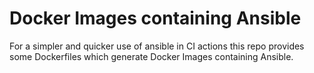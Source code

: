 # Docker Images containing Ansible

For a simpler and quicker use of ansible in CI actions this repo provides some Dockerfiles which generate Docker Images containing Ansible.
